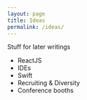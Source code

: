 ```yaml
---
layout: page
title: Ideas
permalink: /ideas/
---
```


Stuff for later writings

* ReactJS
* IDEs
* Swift
* Recruiting & Diversity
* Conference booths

